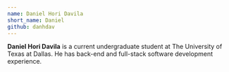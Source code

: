 ```yaml
---
name: Daniel Hori Davila
short_name: Daniel
github: danhdav
---
```


**Daniel Hori Davila** is a current undergraduate student at The University of Texas at Dallas. He has back-end and full-stack software development experience.
